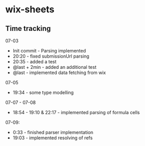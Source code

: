 # wix-sheets

## Time tracking

07-03
* Init commit - Parsing implemented
* 20:20 - fixed submissionUrl parsing
* 20:35 - added a test
* @last + 2min - added an additional test
* @last - implemented data fetching from wix

07-05
* 19:34 - some type modelling

07-07 - 07-08
* 18:54 - 19:10 & 22:17 - implemented parsing of formula cells

07-09:
* 0:33 - finished parser implementation
* 19:03 - implemented resolving of refs